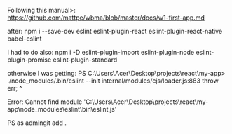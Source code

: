 Following this manual>:
https://github.com/mattpe/wbma/blob/master/docs/w1-first-app.md

after:
npm i --save-dev eslint eslint-plugin-react eslint-plugin-react-native babel-eslint

I had to do also:
npm i -D eslint-plugin-import eslint-plugin-node eslint-plugin-promise eslint-plugin-standard

otherwise I was getting: 
PS C:\Users\Acer\Desktop\projects\react\my-app> ./node_modules/.bin/eslint --init
internal/modules/cjs/loader.js:883
  throw err;
  ^

Error: Cannot find module 'C:\Users\Acer\Desktop\projects\react\my-app\node_modules\eslint\bin\eslint.js'

PS as admingit add .